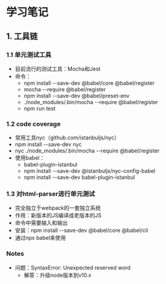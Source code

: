 # 学习笔记

## 1. 工具链
  ### 1.1 单元测试工具
   - 目前流行的测试工具：Mocha和Jest
   - 命令：
      - npm install --save-dev @babel/core @babel/register
      - mocha --require @babel/register
      - npm install --save-dev @babel/preset-env
      - ./node_modules/.bin/mocha --require @babel/register
      - npm run test
  ### 1.2 code coverage
   - 常用工具nyc（github.com/istanbuljs/nyc）
   - npm install --save-dev nyc
   - nyc ./node_modules/.bin/mocha --require @babel/register
   - 使用babel：
      - babel-plugin-istanbul
      - npm install --save-dev @istanbuljs/nyc-config-babel
      - npm install --save-dev babel-plugin-istanbul
  ### 1.3 对html-parser进行单元测试
   - 完全独立于webpack的一套独立系统
   - 作用：新版本的JS编译成老版本的JS
   - 命令中需要输入和输出
   - 安装：npm install --save-dev @babel/core @babel/cli
   - 通过npx babel来使用

  ### Notes
   - 问题：SyntaxError: Unexpected reserved word
      - 解答：升级node版本到v10.x 